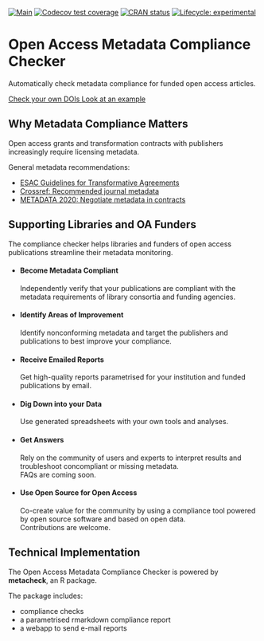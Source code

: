 <!-- badges: start -->
[![Main](https://github.com/subugoe/metacheck/workflows/.github/workflows/main.yaml/badge.svg)](https://github.com/subugoe/metacheck/actions)
[![Codecov test coverage](https://codecov.io/gh/subugoe/metacheck/branch/master/graph/badge.svg)](https://codecov.io/gh/subugoe/metacheck?branch=master)
[![CRAN status](https://www.r-pkg.org/badges/version/metacheck)](https://CRAN.R-project.org/package=metacheck)
[![Lifecycle: experimental](https://img.shields.io/badge/lifecycle-experimental-orange.svg)](https://www.tidyverse.org/lifecycle/#experimental)
<!-- badges: end -->

<div class="jumbotron">
  <h1>Open Access Metadata Compliance Checker</h1>
  <p>
    Automatically check metadata compliance for funded open access articles.
  </p>
  <p>
    <a class="btn btn-danger btn-lg" href="articles/app.html" role="button">
      Check your own DOIs
    </a>
    <a class="btn btn-primary btn-lg" href="articles/report.html" role="button">
      Look at an example
    </a>
  </p>
</div>

## Why Metadata Compliance Matters

<p class="lead">
Open access grants and transformation contracts with publishers increasingly require licensing metadata.
</p>

General metadata recommendations:

- [ESAC Guidelines for Transformative Agreements](https://esac-initiative.org/about/transformative-agreements/guidelines-for-transformative-agreements/)
- [Crossref: Recommended journal metadata]( https://www.crossref.org/get-started/content-registration/journal-metadata/)
- [METADATA 2020: Negotiate metadata in contracts](https://metadata2020.org/do-more/negotiate-in-contracts/)

## Supporting Libraries and OA Funders

<p class="lead">
The compliance checker helps libraries and funders of open access publications streamline their metadata monitoring.
</p>

<ul class="media-list row">
  <li class="media col-sm-6">
  <div class="media-left">
  <i class="fas fa-check-circle fa-3x"></i>
  </div>
  <div class="media-body">
  <h4 class="media-heading">Become Metadata Compliant</h4>
  Independently verify that your publications are compliant with the metadata requirements of library consortia and funding agencies.
  </div>
  </li>
  <li class="media col-sm-6">
  <div class="media-left">
  <i class="fa fa-clipboard-list  fa-3x"></i>
  </div>
  <div class="media-body">
  <h4 class="media-heading">Identify Areas of Improvement</h4>
  Identify nonconforming metadata and target the publishers and publications to best improve your compliance.
  </div>
  </li>
</ul>
<ul class="media-list row">
  <li class="media col-sm-6">
  <div class="media-left">
  <i class="fa fa-envelope-open-text fa-3x"></i>
  </div>
  <div class="media-body">
  <h4 class="media-heading">Receive Emailed Reports</h4>
  Get high-quality reports parametrised for your institution and funded publications by email.
  </div>
  </li>
  <li class="media col-sm-6">
  <div class="media-left">
  <i class="fa fa-file-excel fa-3x"></i>
  </div>
  <div class="media-body">
  <h4 class="media-heading">Dig Down into your Data</h4>
  Use generated spreadsheets with your own tools and analyses.
  </div>
  </li>
</ul>
<ul class="media-list row">
  <li class="media col-sm-6">
  <div class="media-left">
  <i class="fa fa-comments fa-3x"></i>
  </div>
  <div class="media-body">
  <h4 class="media-heading">Get Answers</h4>
  Rely on the community of users and experts to interpret results and troubleshoot concompliant or missing metadata.
  <br><span class="label label-info">FAQs are coming soon.</span>
  </div>
  </li>
  <li class="media col-sm-6">
  <div class="media-left">
  <i class="fab fa-osi fa-3x"></i>
  </div>
  <div class="media-body">
  <h4 class="media-heading">Use Open Source for Open Access</h4>
  Co-create value for the community by using a compliance tool powered by open source software and based on open data.
  <br><span class="label label-success">Contributions are welcome.</span>
  </div>
  </li>
</ul>

## Technical Implementation

The Open Access Metadata Compliance Checker is powered by **metacheck**, an R package.

The package includes:

- compliance checks
- a parametrised rmarkdown compliance report
- a webapp to send e-mail reports
